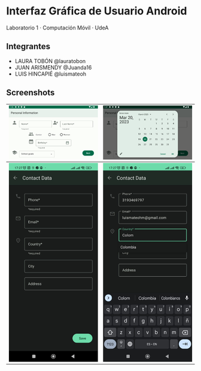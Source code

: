 # Interfaz Gráfica de Usuario Android

Laboratorio 1 · Computación Móvil · UdeA

## Integrantes
- LAURA TOBÓN 		@lauratobon
- JUAN ARISMENDY	@Juanda16
- LUIS HINCAPIÉ		@luismateoh

## Screenshots

| ![personal-data-1](screenshots/personal-activity-1.png) | ![personal-data-2](screenshots/personal-activity-2.png) |
|---------------------------------------------------------|--------------------------------------------------------|
| ![contact-data-1](screenshots/contact-data-1.jpeg)      | ![contact-data-2](screenshots/contact-data-2.jpeg)     |
